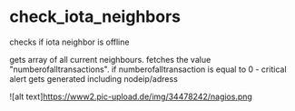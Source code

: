 # check_iota_neighbors
checks if iota neighbor is offline


gets array of all current neighbours.
fetches the value "numberofalltransactions". 
if numberofalltransaction is equal to 0 - critical alert gets generated including nodeip/adress


![alt text]https://www2.pic-upload.de/img/34478242/nagios.png
